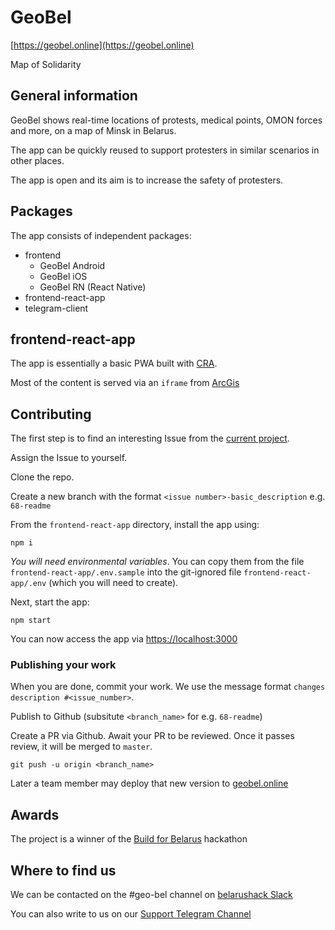 # GeoBel

[https://geobel.online](https://geobel.online)

Map of Solidarity

## General information

GeoBel shows real-time locations of protests, medical points, OMON forces and more, on a map of Minsk in Belarus.

The app can be quickly reused to support protesters in similar scenarios in other places.

The app is open and its aim is to increase the safety of protesters.

## Packages

The app consists of independent packages:

- frontend
  - GeoBel Android
  - GeoBel iOS
  - GeoBel RN (React Native)
- frontend-react-app
- telegram-client

## frontend-react-app

The app is essentially a basic PWA built with [CRA](https://github.com/facebook/create-react-app).

Most of the content is served via an `iframe` from [ArcGis](https://www.arcgis.com/)

## Contributing

The first step is to find an interesting Issue from the [current project](https://github.com/map-of-solidarity/geo-bel-map-of-solidarity/projects/1).

Assign the Issue to yourself.

Clone the repo.

Create a new branch with the format `<issue number>-basic_description` e.g. `68-readme`

From the `frontend-react-app` directory, install the app using:

```shell
npm i
```

*You will need environmental variables*. You can copy them from the file `frontend-react-app/.env.sample` into the git-ignored file `frontend-react-app/.env` (which you will need to create).

Next, start the app:

```shell
npm start
```

You can now access the app via [https://localhost:3000](https://localhost:3000)

### Publishing your work

When you are done, commit your work. We use the message format `changes description #<issue_number>`.

Publish to Github (subsitute `<branch_name>` for e.g. `68-readme`)

Create a PR via Github. Await your PR to be reviewed. Once it passes review, it will be merged to `master`.

```shell
git push -u origin <branch_name>
```

Later a team member may deploy that new version to [geobel.online](https://geobel.online)

## Awards

The project is a winner of the [Build for Belarus](https://eventornado.com/event/build-for-belarus) hackathon

## Where to find us

We can be contacted on the #geo-bel channel on [belarushack Slack](belarushack.slack.com)

You can also write to us on our [Support Telegram Channel](https://t.me/joinchat/CVMoxBKG8TGpZZy74Ren3g)
